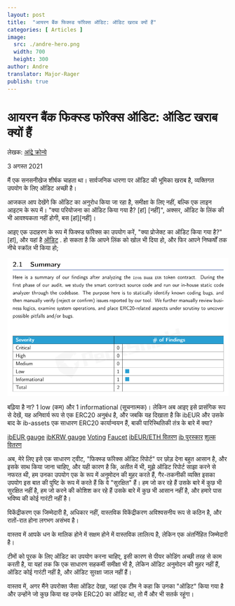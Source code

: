 ```yaml
---
layout: post
title:  "आयरन बैंक फिक्स्ड फॉरेक्स ऑडिट: ऑडिट खराब क्यों हैं"
categories: [ Articles ]
image:
  src: ./andre-hero.png
  width: 700
  height: 300
author: Andre
translator: Major-Rager
publish: true
---
```



# आयरन बैंक फिक्स्ड फॉरेक्स ऑडिट: ऑडिट खराब क्यों हैं

लेखक: [आंद्रे क्रोन्ये](https://twitter.com/AndreCronjeTech)

3 अगस्त 2021

मैं एक सनसनीखेज शीर्षक चाहता था। सार्वजनिक धारणा पर ऑडिट की भूमिका खराब है, व्यक्तिगत उपयोग के लिए ऑडिट अच्छी है।

आजकल आप देखेंगे कि ऑडिट का अनुरोध किया जा रहा है, समीक्षा के लिए नहीं, बल्कि एक लाइन आइटम के रूप में। "क्या परियोजना का ऑडिट किया गया है? \[हां\] \[नहीं\]", अक्सर, ऑडिट के लिंक की भी आवश्यकता नहीं होगी, बस \[हां\]\[नहीं\]।

आइए एक उदाहरण के रूप में फिक्स्ड फॉरेक्स का उपयोग करें, "क्या प्रोजेक्ट का ऑडिट किया गया है?" \[हां\], और यहां है [ऑडिट](https://github.com/andrecronje/fixed-forex-audit/blob/main/PeckShield-Audit-Report-ERC20-ibEUR-v1.0.pdf) . हो सकता है कि आपने लिंक को खोल भी दिया हो, और फिर आपने निष्कर्षों तक नीचे स्क्रॉल भी किया हो;

![](1.png?w=935&h=581)

बढ़िया है ना? 1 low (कम) और 1 informational (सूचनात्मक)। लेकिन अब आइए इसे प्रासंगिक रूप से देखें, यह अनिवार्य रूप से एक ERC20 अनुबंध है, और जबकि यह दिखाता है कि ibEUR और उसके बाद के ib-assets एक साधारण ERC20 कार्यान्वयन हैं, बाकी पारिस्थितिकी तंत्र के बारे में क्या?

[ibEUR gauge](https://etherscan.io/address/0x9d7ca778d067045a9d6b871c9d28589875308018)
[ibKRW gauge](https://etherscan.io/address/0x8992fd229b574b8083de1249bc6fd3711fda45dd)
[Voting](https://etherscan.io/address/0xd9c8620c0c0b866b7b5180d2d70093165340326d)
[Faucet](https://etherscan.io/address/0x7d254d9adc588126edae52a1029278180a802e8)
[ibEUR/ETH वितरण](https://etherscan.io/address/0x1da8a6fe33bd35b99505d67843eec9fa124f2d4b)
[ib पुरस्कार](https://etherscan.io/address/0x83893c4a42f8654c2dd4ff7b4a7cd0e33ae8c859)
[शुल्क वितरण](https://etherscan.io/address/0x27761efeb0c7b411e71d0fd0aee5dde35c810cc2)

अब, मेरे लिए इसे एक साधारण ट्वीट, "फिक्स्ड फॉरेक्स ऑडिट रिपोर्ट" पर छोड़ देना बहुत आसान है, और इसके साथ किया जाना चाहिए, और यही कारण है कि, अतीत में भी, मुझे ऑडिट रिपोर्ट साझा करने से नफरत थी, हम उनका उपयोग एक के रूप में अनुमोदन की मुहर करते हैं, गैर-तकनीकी व्यक्ति इसका उपयोग इस बात की पुष्टि के रूप में करते हैं कि वे "सुरक्षित" हैं। हम जो कर रहे हैं उसके बारे में कुछ भी सुरक्षित नहीं है, हम जो करने की कोशिश कर रहे हैं उसके बारे में कुछ भी आसान नहीं है, और हमारे पास भविष्य की कोई गारंटी नहीं है।

विकेंद्रीकरण एक जिम्मेदारी है, अधिकार नहीं, वास्तविक विकेंद्रीकरण अविश्वसनीय रूप से कठिन है, और रातों-रात होना लगभग असंभव है।

वास्तव में आपके धन के मालिक होने में सक्षम होने में वास्तविक लालित्य है, लेकिन एक अंतर्निहित जिम्मेदारी है।

टीमों को पूरक के लिए ऑडिट का उपयोग करना चाहिए, इसी कारण से पीयर कोडिंग अच्छी तरह से काम करती है, या यहां तक कि एक साधारण सहकर्मी समीक्षा भी है, लेकिन ऑडिट अनुमोदन की मुहर नहीं हैं, ऑडिट कोई गारंटी नहीं है, और ऑडिट सुरक्षा जाल नहीं हैं।

वास्तव में, अगर मैंने उपरोक्त जैसा ऑडिट देखा, जहां एक टीम ने कहा कि उनका "ऑडिट" किया गया है और उन्होंने जो कुछ किया वह उनके ERC20 का ऑडिट था, तो मैं और भी सतर्क रहूंगा।
